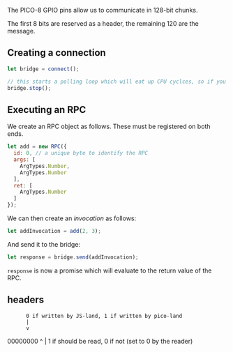 The PICO-8 GPIO pins allow us to communicate in 128-bit chunks.

The first 8 bits are reserved as a header, the remaining 120 are the message.

## Creating a connection

```javascript
let bridge = connect();

// this starts a polling loop which will eat up CPU cyclces, so if you no longer need it, stop it:
bridge.stop();
```

## Executing an RPC

We create an RPC object as follows. These must be registered on both ends.

```javascript
let add = new RPC({
  id: 0, // a unique byte to identify the RPC
  args: [
    ArgTypes.Number,
    ArgTypes.Number
  ],
  ret: [
    ArgTypes.Number
  ]
});
```

We can then create an *invocation* as follows:

```javascript
let addInvocation = add(2, 3);
```

And send it to the bridge:

```javascript
let response = bridge.send(addInvocation);
```

`response` is now a promise which will evaluate to the return value of the RPC.


## headers
          0 if written by JS-land, 1 if written by pico-land
          |
          v
   00000000
         ^
         |
         1 if should be read, 0 if not (set to 0 by the reader)
